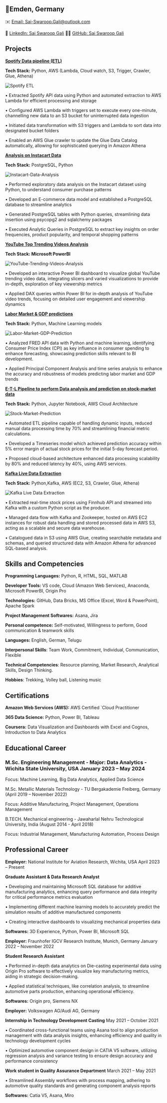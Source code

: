 ## 📍Emden, Germany
✉️ [Email: Sai-Swaroop.Gali@outlook.com](mailto:Sai-Swaroop.Gali@outlook.com)

🔗 [LinkedIn: Sai Swaroop Gali](https://www.linkedin.com/in/sai-swaroop-gali/)  👨‍💻 [GitHub: Sai Swaroop Gali](https://github.com/SaiSwaroop-Gali)

## Projects
[**Spotify Data pipeline (ETL)**](https://github.com/SaiSwaroop-Gali/Spotify-E-T-L-Pipeline)

**Tech Stack:** Python, AWS (Lambda, Cloud watch, S3, Trigger, Crawler, Glue, Athena)

![Spotify ETL](assets/Spotify-ETL.jpeg)

•	Extracted Spotify API data using Python and automated extraction to AWS Lambda for efficient processing and storage

•	Configured AWS Lambda with triggers set to execute every one-minute, channelling new data to an S3 bucket for uninterrupted data ingestion

•	Initiated data transformation with S3 triggers and Lambda to sort data into designated bucket folders

•	Enabled an AWS Glue crawler to update the Glue Data Catalog automatically, allowing for sophisticated querying in Amazon Athena


[**Analysis on Instacart Data**](https://github.com/SaiSwaroop-Gali/Analysis-on-Instacart_data)

**Tech Stack:** PostgreSQL, Python

![Instacart-Data-Analysis](assets/instacart.png)

•	Performed exploratory data analysis on the Instacart dataset using Python, to understand consumer purchase patterns

•	Developed an E-commerce data model and established a PostgreSQL database to streamline analytics

•	Generated PostgreSQL tables with Python queries, streamlining data insertion using psycopg2 and sqlalchemy packages

•	Executed Analytic Queries in PostgreSQL to extract key insights on order frequencies, product popularity, and temporal shopping patterns



[**YouTube Top Trending Videos Analysis**](https://github.com/SaiSwaroop-Gali/YouTube-Trending-Videos-Analysis)

**Tech Stack: Microsoft PowerBI**

![YouTube-Trending-Videos-Analysis](assets/Dashboard.jpg)

•	Developed an interactive Power BI dashboard to visualize global YouTube trending video data, integrating slicers and varied visualizations to provide in-depth, exploration of key viewership metrics

•	Applied DAX queries within Power BI for in-depth analysis of YouTube video trends, focusing on detailed user engagement and viewership dynamics



[**Labor Market & GDP predictions**](https://github.com/MaheedharAttaluri/Labor-Market-GDP-Prediction) 

**Tech Stack:** Python, Machine Learning models

![Labor-Market-GDP-Prediction](assets/GDPPrediction.jpeg)

• Analyzed FRED API data with Python and machine learning, identifying Consumer Price Index (CPI) as key influence in consumer spending to enhance forecasting, showcasing prediction skills 
  relevant to BI development.

• Applied Principal Component Analysis and time series analysis to enhance the accuracy and robustness of models predicting labor market and GDP trends


 
[**E-T-L Pipeline to perform Data analysis and prediction on stock-market data**](https://github.com/SaiSwaroop-Gali/E-T-L-pipeline-to-perform-data-analysis-on-stock-market-data)

**Tech Stack:** Python, Jupyter Notebook, AWS Cloud Architecture

![Stock-Market-Prediction](assets/images/StockMarketETL.jpeg)

• Automated ETL pipeline capable of handling dynamic inputs, reduced manual data processing time by 70% and streamlining financial metric calculations.

• Developed a Timeseries model which achieved prediction accuracy within 5% error margin of actual stock prices for the initial 5-day forecast period.

• Proposed cloud-based architecture enhanced data processing scalability by 80% and reduced latency by 40%, using AWS services.

[**Kafka Live Data Extraction**](https://github.com/SaiSwaroop-Gali/Kafka-Live-Data-Extraction)

**Tech Stack:** Python,Kafka, AWS (EC2, S3, Crawler, Glue, Athena)

![Kafka Live Data Extraction](assets/kafka-Architecture.jpeg)

• Extracted real-time stock prices using Finnhub API and streamed into Kafka with a custom Python script as the producer.

• Managed data flow with Kafka and Zookeeper, hosted on AWS EC2 instances for robust data handling and stored processed data in AWS S3, acting as a scalable and secure data warehouse.

• Catalogued data in S3 using AWS Glue, creating searchable metadata and schemas, and queried structured data with Amazon Athena for advanced SQL-based analysis.


## Skills and Competencies

**Programming Languages:** Python, R, HTML, SQL, MATLAB	

**Developer Tools:** VS code, Cloud (Amazon Web Services), Anaconda, Microsoft PowerBI, Origin Pro

**Technologies:** GitHub, Data Bricks, MS Office (Excel, Word & PowerPoint), Apache Spark

**Project Management Softwares:** Asana, Jira

**Personal competence:** Self-motivated, Willingness to perform, Good communication & teamwork skills      

**Languages:** English, German, Telugu 

**Interpersonal Skills**: Team Work, Commitment, Individual, Communication, Flexible

**Technical Competencies**: Resource planning, Market Research, Analytical Skills, Design Thinking.

**Hobbies**: Trekking, Volley ball, Listening music

## Certifications

**Amazon Web Services (AWS):** AWS Certified `Cloud Practitioner

**365 Data Science:** Python, Power BI, Tableau

**Coursera:** Data Visualization and Dashboards with Excel and Cognos, Introduction to Data Analytics

## Educational Career

### M.Sc. Engineering Management - Major: Data Analytics - Wichita State University, USA January 2023 – May 2024

Focus: Machine Learning, Big Data Analytics, Applied Data Science

M.Sc. Metallic Materials Technology - TU Bergakademie Freiberg, Germany (April 2019 – November 2022)

Focus: Additive Manufacturing, Project Management, Operations Management

B.TECH. Mechanical engineering - Jawaharlal Nehru Technological University, India (August 2014 - April 2018)  

Focus:  Industrial Management, Manufacturing Automation, Process Design

## Professional Career

**Employer:** National Institute for Aviation Research, Wichita, USA                                                           April 2023 – Present

**Graduate Assistant & Data Research Analyst**

•	Developing and maintaining Microsoft SQL database for additive manufacturing analytics, enhancing query performance and data integrity for critical performance 
  metrics evaluation
  
•	Implementing different machine learning models to accurately predict the simulation results of additive manufactured components

•	Creating interactive dashboards to visualizing mechanical properties data

**Softwares:** 3D Experience, Python, Power BI, Microsoft SQL

**Employer:**  Fraunhofer IGCV Research Institute, Munich, Germany                                     January 2022 – November 2022

**Student Research Assistant**

•	Performed in-depth data analytics on Die-casting experimental data using Origin Pro software to effectively visualize key manufacturing metrics, aiding in strategic decision-making.

•	Applied statistical techniques, like correlation analysis, to streamline automotive parts production, enhancing operational efficiency.

**Softwares:** Origin pro, Siemens NX 

**Employer:** Volkswagen AG/Audi AG, Germany                                                            

**Internship in Technology Development Casting**                                                        May 2021 – October 2021 

•	Coordinated cross-functional teams using Asana tool to align production management with data analysis insights, enhancing efficiency and quality in technology development cycles

•	Optimized automotive component design in CATIA V5 software, utilizing regression analysis and variance testing to ensure design accuracy and performance consistency

**Work student in Quality Assurance Department**                                                         March 2021 – May 2021

•	Streamlined Assembly workflows with process mapping, adhering to automotive quality standards and generating component analysis reports

**Softwares:** Catia V5, Asana, Miro 
